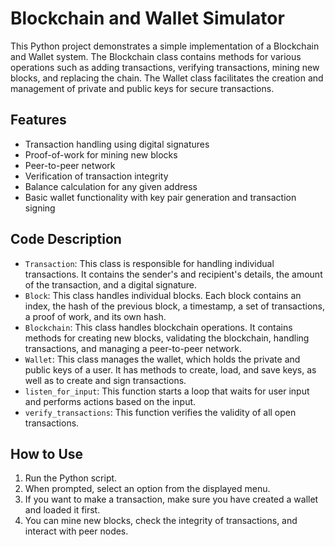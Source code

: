 # Blockchain and Wallet Simulator

This Python project demonstrates a simple implementation of a Blockchain and Wallet system. The Blockchain class contains methods for various operations such as adding transactions, verifying transactions, mining new blocks, and replacing the chain. The Wallet class facilitates the creation and management of private and public keys for secure transactions. 

## Features
- Transaction handling using digital signatures
- Proof-of-work for mining new blocks
- Peer-to-peer network
- Verification of transaction integrity
- Balance calculation for any given address
- Basic wallet functionality with key pair generation and transaction signing

## Code Description
- `Transaction`: This class is responsible for handling individual transactions. It contains the sender's and recipient's details, the amount of the transaction, and a digital signature.
- `Block`: This class handles individual blocks. Each block contains an index, the hash of the previous block, a timestamp, a set of transactions, a proof of work, and its own hash.
- `Blockchain`: This class handles blockchain operations. It contains methods for creating new blocks, validating the blockchain, handling transactions, and managing a peer-to-peer network.
- `Wallet`: This class manages the wallet, which holds the private and public keys of a user. It has methods to create, load, and save keys, as well as to create and sign transactions.
- `listen_for_input`: This function starts a loop that waits for user input and performs actions based on the input.
- `verify_transactions`: This function verifies the validity of all open transactions.

## How to Use
1. Run the Python script. 
2. When prompted, select an option from the displayed menu.
3. If you want to make a transaction, make sure you have created a wallet and loaded it first.
4. You can mine new blocks, check the integrity of transactions, and interact with peer nodes.
